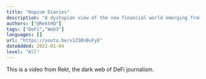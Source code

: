 ```yaml
---
title: "Hopium Diaries"
description: "A dystopian view of the new financial world emerging from crypto"
authors: ["@RektHQ"]
tags: ["DeFi","Web3"]
languages: []
url: "https://youtu.be/v1Z5BnBuFyE"
dateAdded: 2022-01-04
level: "All"
---
```


This is a video from Rekt, the dark web of DeFi journalism.
